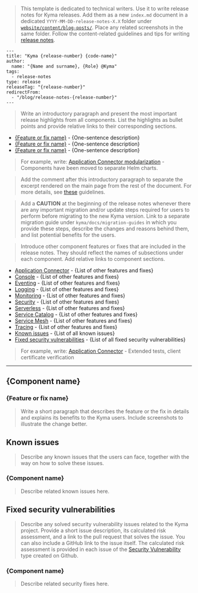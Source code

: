 > This template is dedicated to technical writers. Use it to write release notes for Kyma releases. Add them as a new `index.md` document in a dedicated `YYYY-MM-DD-release-notes-X.X` folder under [`website/content/blog-posts/`](https://github.com/kyma-project/website/tree/master/content/blog-posts). Place any related screenshots in the same folder. Follow the content-related guidelines and tips for writing [release notes](../../content-guidelines/06-release-notes.md).

<!-- Fill in the required metadata for the blog post to render properly on the "kyma-project.io" website. Remember to remove the code block. -->

```
---
title: "Kyma {release-number} {code-name}"
author:
  name: "{Name and surname}, {Role} @Kyma"
tags:
  - release-notes
type: release
releaseTag: "{release-number}"
redirectFrom:
  - "/blog/release-notes-{release-number}"
---
```

> Write an introductory paragraph and present the most important release highlights from all components. List the highlights as bullet points and provide relative links to their corresponding sections.

- [{Feature or fix name}](#relative-link-to-subsection) - {One-sentence description}
- [{Feature or fix name}](#relative-link-to-subsection) - {One-sentence description}
- [{Feature or fix name}](#relative-link-to-subsection) - {One-sentence description}

> For example, write:
> [Application Connector modularization](#modularization) - Components have been moved to separate Helm charts.

> Add the <!-- overview --> comment after this introductory paragraph to separate the excerpt rendered on the main page from the rest of the document. For more details, see [these](https://github.com/kyma-project/website/blob/master/docs/write-blog-posts.md) guidelines.

> Add a **CAUTION** at the beginning of the release notes whenever there are any important migration and/or update steps required for users to perform before migrating to the new Kyma version. Link to a separate migration guide under `kyma/docs/migration-guides` in which you provide these steps, describe the changes and reasons behind them, and list potential benefits for the users.  

> Introduce other component features or fixes that are included in the release notes. They should reflect the names of subsections under each component. Add relative links to component sections.

- [Application Connector](#application-connector) - {List of other features and fixes}
- [Console](#console) - {List of other features and fixes}
- [Eventing](#eventing) - {List of other features and fixes}
- [Logging](#logging) - {List of other features and fixes}
- [Monitoring](#monitoring) - {List of other features and fixes}
- [Security](#security) - {List of other features and fixes}
- [Serverless](#serverless) - {List of other features and fixes}
- [Service Catalog](#service-catalog) - {List of other features and fixes}
- [Service Mesh](#service-mesh) - {List of other features and fixes}
- [Tracing](#tracing) - {List of other features and fixes}
- [Known issues](#known-issues) - {List of all known issues}
- [Fixed security vulnerabilities](#fixed-security-vulnerabilities) - {List of all fixed security vulnerabilities}

> For example, write:
> [Application Connector](#application-connector) - Extended tests, client certificate verification

---

## {Component name}

### {Feature or fix name}

> Write a short paragraph that describes the feature or the fix in details and explains its benefits to the Kyma users. Include screenshots to illustrate the change better.

## Known issues

> Describe any known issues that the users can face, together with the way on how to solve these issues.

### {Component name}

> Describe related known issues here.

## Fixed security vulnerabilities

> Describe any solved security vulnerability issues related to the Kyma project. Provide a short issue description, its calculated risk assessment, and a link to the pull request that solves the issue. You can also include a GitHub link to the issue itself. The calculated risk assessment is provided in each issue of the [Security Vulnerability](https://github.com/kyma-project/kyma/issues/new?template=security-vulnerability.md) type created on Github.

### {Component name}


> Describe related security fixes here.
